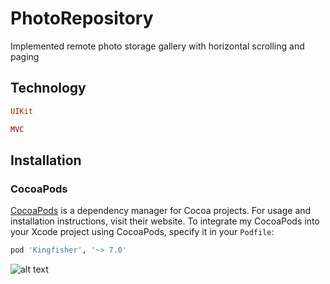 # PhotoRepository

Implemented remote photo storage gallery with horizontal scrolling and paging
## Technology

```ruby
UIKit
```
```ruby
MVC
```

## Installation

### CocoaPods

[CocoaPods](https://cocoapods.org) is a dependency manager for Cocoa projects. For usage and installation instructions, visit their website. To integrate my CocoaPods into your Xcode project using CocoaPods, specify it in your `Podfile`:

```ruby
pod 'Kingfisher', '~> 7.0'
```

![alt text](https://static.tildacdn.com/tild6263-3136-4231-a533-646562663163/__2022-05-17__153451.png)
